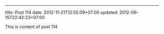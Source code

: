 ---
title: Post 114
date: 2012-11-21T12:55:09+07:00
updated: 2012-06-15T22:42:23+07:00

This is content of post 114